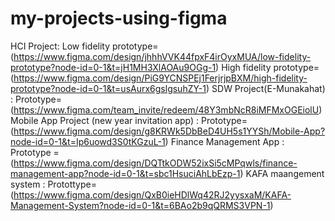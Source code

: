 # my-projects-using-figma
HCI Project: Low fidelity prototype= (https://www.figma.com/design/jhhhVVK44fpxF4irOyxMUA/low-fidelity-prototype?node-id=0-1&t=jH1MH3XlAOAu9OGg-1)
             High fidelity prototype= (https://www.figma.com/design/PiG9YCNSPEj1FerjrjpBXM/high-fidelity-prototype?node-id=0-1&t=usAurx6gslgsuhZY-1)
SDW Project(E-Munakahat) : Prototype= (https://www.figma.com/team_invite/redeem/48Y3mbNcR8iMFMxOGEiolU)
Mobile App Project (new year invitation app) : Prototype= (https://www.figma.com/design/g8KRWk5DbBeD4UH5s1YYSh/Mobile-App?node-id=0-1&t=Ip6uowd3S0tKGzuL-1)
Finance Management App : Prototype = (https://www.figma.com/design/DQTtkODW52ixSi5cMPqwls/finance-management-app?node-id=0-1&t=sbc1HsuciAhLbEzp-1)
KAFA maangement system : Protottype= (https://www.figma.com/design/QxB0ieHDlWq42RJ2yysxaM/KAFA-Management-System?node-id=0-1&t=6BAo2b9qQRMS3VPN-1)
